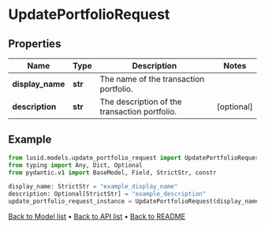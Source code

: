 # UpdatePortfolioRequest

## Properties
Name | Type | Description | Notes
------------ | ------------- | ------------- | -------------
**display_name** | **str** | The name of the transaction portfolio. | 
**description** | **str** | The description of the transaction portfolio. | [optional] 
## Example

```python
from lusid.models.update_portfolio_request import UpdatePortfolioRequest
from typing import Any, Dict, Optional
from pydantic.v1 import BaseModel, Field, StrictStr, constr

display_name: StrictStr = "example_display_name"
description: Optional[StrictStr] = "example_description"
update_portfolio_request_instance = UpdatePortfolioRequest(display_name=display_name, description=description)

```

[Back to Model list](../README.md#documentation-for-models) &#8226; [Back to API list](../README.md#documentation-for-api-endpoints) &#8226; [Back to README](../README.md)

